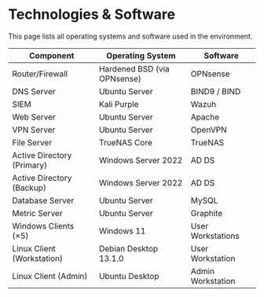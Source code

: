 # Technologies & Software

This page lists all operating systems and software used in the environment.

| Component                  | Operating System            | Software          |
| -------------------------- | --------------------------- | ----------------- |
| Router/Firewall            | Hardened BSD (via OPNsense) | OPNsense          |
| DNS Server                 | Ubuntu Server               | BIND9 / BIND      |
| SIEM                       | Kali Purple                 | Wazuh             |
| Web Server                 | Ubuntu Server               | Apache            |
| VPN Server                 | Ubuntu Server               | OpenVPN           |
| File Server                | TrueNAS Core                | TrueNAS           |
| Active Directory (Primary) | Windows Server 2022         | AD DS             |
| Active Directory (Backup)  | Windows Server 2022         | AD DS             |
| Database Server            | Ubuntu Server               | MySQL             |
| Metric Server              | Ubuntu Server               | Graphite          |
| Windows Clients (×5)       | Windows 11                  | User Workstations |
| Linux Client (Workstation) | Debian Desktop 13.1.0       | User Workstation  |
| Linux Client (Admin)       | Ubuntu Desktop              | Admin Workstation |
